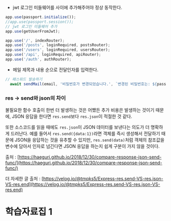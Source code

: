 - jwt 로그인 미들웨어를 사이에 추가해주어야 정상 동작한다.

```jsx
app.use(passport.initialize());
//app.use(passport.session());
// jwt 로그인 미들웨어 추가
app.use(getUserFromJwt);

app.use('/', indexRouter);
app.use('/posts', loginRequired, postsRouter);
app.use('/users', loginRequired, usersRouter);
app.use('/api', loginRequired, apiRouter);
app.use('/auth', authRouter);
```

- 메일 제목과 내용 순으로 전달인자를 입력한다.

```jsx
// 패스워드 발송하기
  await sendMail(email, '비밀번호가 변경되었습니다.', `변경된 비밀번호는: ${password} 입니다.`);
```

### res → send와 json의 차이

불필요한 함수 호출이 한번 더 발생하는 것은 어쨌든 추가 비용은 발생하는 것이기 때문에, JSON 응답을 한다면 `res.send`보다 `res.json`이 적절한 것 같다.

또한 소스코드를 읽을 때에도 `res.json`이 JSON 데이터를 보낸다는 의도가 더 명확하게 드러난다. 예를 들어서 `res.send({data:1})`라면 객체를 즉시 생성해서 전달하기 때문에 JSON을 응답하는 것을 유추할 수 있지만, `res.send(data)`처럼 객체의 참조값을 변수에 담아서 인자로 넘긴다면 JSON 응답을 하는지 쉽게 구분이 가지 않을 것이다.

출처 : [https://haeguri.github.io/2018/12/30/compare-response-json-send-func/](https://haeguri.github.io/2018/12/30/compare-response-json-send-func/)

더 자세한 글 출처 : [https://velog.io/@tmpks5/Express-res.send-VS-res.json-VS-res.end](https://velog.io/@tmpks5/Express-res.send-VS-res.json-VS-res.end)

# 학습자료집 1